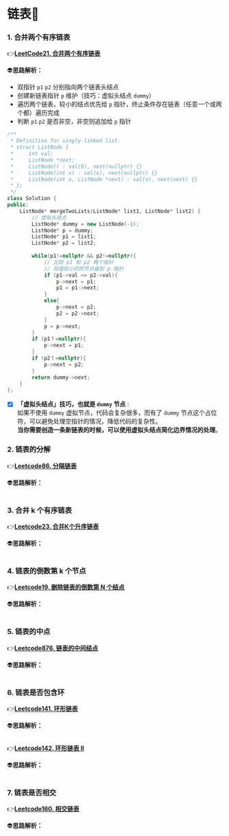 # 链表:cactus:

### 1. 合并两个有序链表

:point_right:[**LeetCode21. 合并两个有序链表**](https://leetcode.cn/problems/merge-two-sorted-lists/description/) 

:alien:**思路解析：** 

- 双指针 `p1` `p2` 分别指向两个链表头结点
- 创建新链表指针 `p` 维护（技巧：虚拟头结点 `dummy`）
- 遍历两个链表，较小的结点优先给 `p` 指针，终止条件存在链表（任意一个或两个都）遍历完成
- 判断 `p1` `p2` 是否非空，非空则追加给 `p` 指针

```c++
/**
 * Definition for singly-linked list.
 * struct ListNode {
 *     int val;
 *     ListNode *next;
 *     ListNode() : val(0), next(nullptr) {}
 *     ListNode(int x) : val(x), next(nullptr) {}
 *     ListNode(int x, ListNode *next) : val(x), next(next) {}
 * };
 */
class Solution {
public:
    ListNode* mergeTwoLists(ListNode* list1, ListNode* list2) {
        // 虚拟头结点
        ListNode* dummy = new ListNode(-1);
        ListNode* p = dummy;
        ListNode* p1 = list1; 
        ListNode* p2 = list2;
        
        while(p1!=nullptr && p2!=nullptr){
            // 比较 p1 和 p2 两个指针
        	// 将值较小的的节点接到 p 指针
            if (p1->val <= p2->val){
                p->next = p1;
                p1 = p1->next;
            }
            else{
                p->next = p2;
                p2 = p2->next;
            }
            p = p->next;
        }
        if (p1！=nullptr){
            p->next = p1;
        }
        if (p2！=nullptr){
            p->next = p2;
        }
        return dummy->next;
    }
};
```

- [x] **「虚拟头结点」技巧，也就是 `dummy` 节点** :  
  如果不使用 `dummy` 虚拟节点，代码会复杂很多，而有了 `dummy` 节点这个占位符，可以避免处理空指针的情况，降低代码的复杂性。  
  **当你需要创造一条新链表的时候，可以使用虚拟头结点简化边界情况的处理**。

### 2. 链表的分解

:point_right:[**Leetcode86. 分隔链表**](https://leetcode.cn/problems/partition-list/) 

:alien:**思路解析：** 

```c++
```

### 3. 合并 k 个有序链表

:point_right:[**Leetcode23. 合并K个升序链表**](https://leetcode.cn/problems/partition-list/) 

:alien:**思路解析：** 

```c++

```

### 4. 链表的倒数第 k 个节点

:point_right:[**Leetcode19. 删除链表的倒数第 N 个结点**](https://leetcode.cn/problems/remove-nth-node-from-end-of-list/) 

:alien:**思路解析：** 

```c++

```

### 5. 链表的中点

:point_right:[**Leetcode876. 链表的中间结点**](https://leetcode.cn/problems/middle-of-the-linked-list/) 

:alien:**思路解析：** 

```c++

```

### 6. 链表是否包含环

:point_right:[**Leetcode141. 环形链表**](https://leetcode.cn/problems/linked-list-cycle/) 

:alien:**思路解析：** 

```c++

```

:point_right:[**Leetcode142. 环形链表 II**](https://leetcode.cn/problems/linked-list-cycle-ii/) 

:alien:**思路解析：** 

```c++

```

### 7. 链表是否相交

:point_right:[**Leetcode160. 相交链表**](https://leetcode.cn/problems/intersection-of-two-linked-lists/) 

:alien:**思路解析：** 

```c++

```

